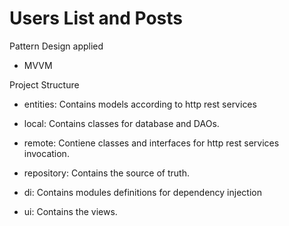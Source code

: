 # Users List and Posts


Pattern Design applied
- MVVM

Project Structure

- entities: Contains models according to http rest services

- local: Contains classes for database and DAOs.

- remote: Contiene classes and interfaces for http rest services invocation.

- repository: Contains the source of truth.

- di: Contains modules definitions for dependency injection

- ui: Contains the views.
